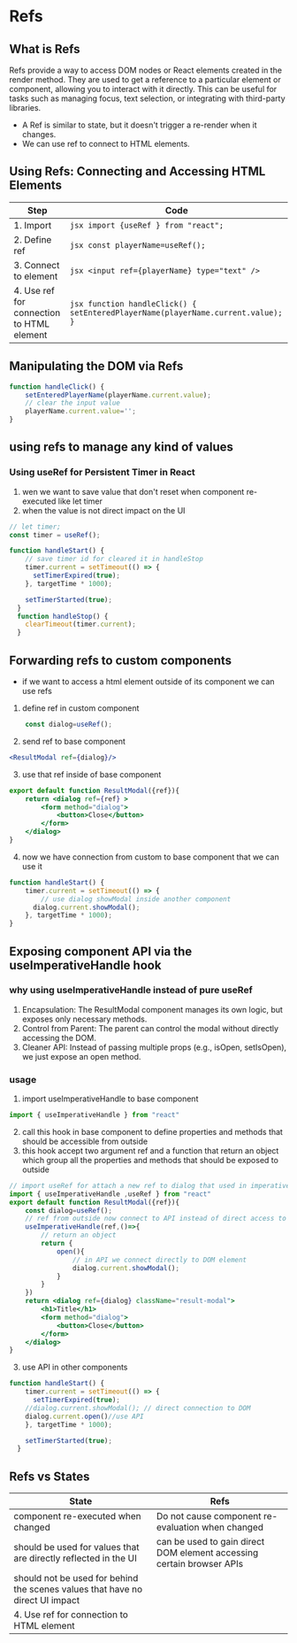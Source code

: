 # Refs 
## What is Refs
Refs provide a way to access DOM nodes or React elements created in the render method. They are used to get a reference to a particular element or component, allowing you to interact with it directly. This can be useful for tasks such as managing focus, text selection, or integrating with third-party libraries.

* A Ref is similar to state, but it doesn't trigger a re-render when it changes.
* We can use ref to connect to HTML elements.

## Using Refs: Connecting and Accessing HTML Elements
| Step | Code |
|------|------|
| 1. Import | ```jsx import {useRef } from "react"; ``` |
| 2. Define ref | ```jsx const playerName=useRef(); ``` |
| 3. Connect to element | ```jsx <input ref={playerName} type="text" /> ``` |
| 4. Use ref for connection to HTML element | ```jsx function handleClick() { setEnteredPlayerName(playerName.current.value); } ``` |

## Manipulating the DOM via Refs
```jsx
function handleClick() {
    setEnteredPlayerName(playerName.current.value);
    // clear the input value
    playerName.current.value='';
}
```

## using refs to manage any kind of values 
### Using useRef for Persistent Timer in React
1. wen we want to save value that don't reset when component re-executed like let timer
2. when the value is not direct impact on the UI 

```jsx
// let timer;
const timer = useRef();
```

```jsx
function handleStart() {
    // save timer id for cleared it in handleStop
    timer.current = setTimeout(() => {
      setTimerExpired(true);
    }, targetTime * 1000);

    setTimerStarted(true);
  }
  function handleStop() {
    clearTimeout(timer.current);
  }
```
## Forwarding refs to custom components
* if we want to access a html element outside of its component we can use refs 
1. define ref in custom component 
```jsx
    const dialog=useRef();
```
2. send ref to base component 
```jsx
<ResultModal ref={dialog}/>
```
3. use that ref inside of base component 
```jsx
export default function ResultModal({ref}){
    return <dialog ref={ref} >
        <form method="dialog">
            <button>Close</button>
        </form>
    </dialog>
}
```
4. now we have connection from custom to base component that we can use it 
```jsx
function handleStart() {
    timer.current = setTimeout(() => {
        // use dialog showModal inside another component 
      dialog.current.showModal();
    }, targetTime * 1000);
}
```
## Exposing component API via the useImperativeHandle hook 
### why using useImperativeHandle instead of pure useRef
1. Encapsulation: The ResultModal component manages its own logic, but exposes only necessary methods.
2. Control from Parent: The parent can control the modal without directly accessing the DOM.
3. Cleaner API: Instead of passing multiple props (e.g., isOpen, setIsOpen), we just expose an open method.

### usage 
1. import useImperativeHandle to base component 
```jsx
import { useImperativeHandle } from "react"
```
2. call this hook in base component to define properties and methods that should be accessible from outside
 1. this hook accept two argument ref and a function that return an object which group all the properties and methods that should be exposed to outside
```jsx
// import useRef for attach a new ref to dialog that used in imperativeHandle
import { useImperativeHandle ,useRef } from "react"
export default function ResultModal({ref}){
    const dialog=useRef();
    // ref from outside now connect to API instead of direct access to DOM element 
    useImperativeHandle(ref,()=>{
        // return an object
        return {
            open(){
                // in API we connect directly to DOM element 
                dialog.current.showModal();
            }
        }
    })
    return <dialog ref={dialog} className="result-modal">
        <h1>Title</h1>
        <form method="dialog">
            <button>Close</button>
        </form>
    </dialog>
}
```
3. use API in other components 
```jsx
function handleStart() {
    timer.current = setTimeout(() => {
      setTimerExpired(true);
    //dialog.current.showModal(); // direct connection to DOM
    dialog.current.open()//use API
    }, targetTime * 1000);

    setTimerStarted(true);
  }


```

## Refs vs States
| State | Refs |
|------|------|
| component re-executed when changed|Do not cause component re-evaluation when changed |
| should be used for values that are directly reflected in the UI | can be used to gain direct DOM element accessing certain browser APIs|
| should not be used for behind the scenes values that have no direct UI impact||
| 4. Use ref for connection to HTML element | |
